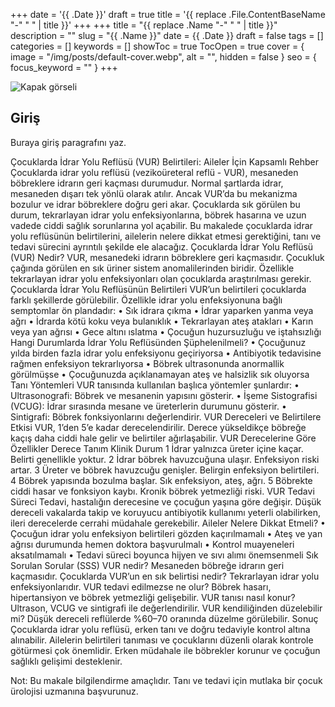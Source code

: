 +++
date = '{{ .Date }}'
draft = true
title = '{{ replace .File.ContentBaseName "-" " " | title }}'
+++
+++
title = "{{ replace .Name "-" " " | title }}"
description = ""
slug = "{{ .Name }}"
date = {{ .Date }}
draft = false
tags = []
categories = []
keywords = []
showToc = true
TocOpen = true
cover = { 
  image = "/img/posts/default-cover.webp",
  alt = "",
  hidden = false
}
seo = { focus_keyword = "" }
+++

![Kapak görseli](/img/posts/default-cover.webp "Makale görseli")

## Giriş

Buraya giriş paragrafını yaz.

Çocuklarda İdrar Yolu Reflüsü (VUR) Belirtileri: Aileler İçin Kapsamlı Rehber
Çocuklarda idrar yolu reflüsü (vezikoüreteral reflü - VUR), mesaneden böbreklere idrarın geri kaçması durumudur. Normal şartlarda idrar, mesaneden dışarı tek yönlü olarak atılır. Ancak VUR’da bu mekanizma bozulur ve idrar böbreklere doğru geri akar. Çocuklarda sık görülen bu durum, tekrarlayan idrar yolu enfeksiyonlarına, böbrek hasarına ve uzun vadede ciddi sağlık sorunlarına yol açabilir.
Bu makalede çocuklarda idrar yolu reflüsünün belirtilerini, ailelerin nelere dikkat etmesi gerektiğini, tanı ve tedavi sürecini ayrıntılı şekilde ele alacağız.
Çocuklarda İdrar Yolu Reflüsü (VUR) Nedir?
VUR, mesanedeki idrarın böbreklere geri kaçmasıdır. Çocukluk çağında görülen en sık üriner sistem anomalilerinden biridir. Özellikle tekrarlayan idrar yolu enfeksiyonları olan çocuklarda araştırılması gerekir.
Çocuklarda İdrar Yolu Reflüsünün Belirtileri
VUR’un belirtileri çocuklarda farklı şekillerde görülebilir. Özellikle idrar yolu enfeksiyonuna bağlı semptomlar ön plandadır:
• Sık idrara çıkma
• İdrar yaparken yanma veya ağrı
• İdrarda kötü koku veya bulanıklık
• Tekrarlayan ateş atakları
• Karın veya yan ağrısı
• Gece altını ıslatma
• Çocuğun huzursuzluğu ve iştahsızlığı
Hangi Durumlarda İdrar Yolu Reflüsünden Şüphelenilmeli?
• Çocuğunuz yılda birden fazla idrar yolu enfeksiyonu geçiriyorsa
• Antibiyotik tedavisine rağmen enfeksiyon tekrarlıyorsa
• Böbrek ultrasonunda anormallik görülmüşse
• Çocuğunuzda açıklanamayan ateş ve halsizlik sık oluyorsa
Tanı Yöntemleri
VUR tanısında kullanılan başlıca yöntemler şunlardır:
• Ultrasonografi: Böbrek ve mesanenin yapısını gösterir.
• İşeme Sistografisi (VCUG): İdrar sırasında mesane ve üreterlerin durumunu gösterir.
• Sintigrafi: Böbrek fonksiyonlarını değerlendirir.
VUR Dereceleri ve Belirtilere Etkisi
VUR, 1’den 5’e kadar derecelendirilir. Derece yükseldikçe böbreğe kaçış daha ciddi hale gelir ve belirtiler ağırlaşabilir.
VUR Derecelerine Göre Özellikler
Derece	Tanım	Klinik Durum
1	İdrar yalnızca üreter içine kaçar.	Belirti genellikle yoktur.
2	İdrar böbrek havuzcuğuna ulaşır.	Enfeksiyon riski artar.
3	Üreter ve böbrek havuzcuğu genişler.	Belirgin enfeksiyon belirtileri.
4	Böbrek yapısında bozulma başlar.	Sık enfeksiyon, ateş, ağrı.
5	Böbrekte ciddi hasar ve fonksiyon kaybı.	Kronik böbrek yetmezliği riski.
VUR Tedavi Süreci
Tedavi, hastalığın derecesine ve çocuğun yaşına göre değişir. Düşük dereceli vakalarda takip ve koruyucu antibiyotik kullanımı yeterli olabilirken, ileri derecelerde cerrahi müdahale gerekebilir.
Aileler Nelere Dikkat Etmeli?
• Çocuğun idrar yolu enfeksiyon belirtileri gözden kaçırılmamalı
• Ateş ve yan ağrısı durumunda hemen doktora başvurulmalı
• Kontrol muayeneleri aksatılmamalı
• Tedavi süreci boyunca hijyen ve sıvı alımı önemsenmeli
Sık Sorulan Sorular (SSS)
VUR nedir?
Mesaneden böbreğe idrarın geri kaçmasıdır.
Çocuklarda VUR’un en sık belirtisi nedir?
Tekrarlayan idrar yolu enfeksiyonlarıdır.
VUR tedavi edilmezse ne olur?
Böbrek hasarı, hipertansiyon ve böbrek yetmezliği gelişebilir.
VUR tanısı nasıl konur?
Ultrason, VCUG ve sintigrafi ile değerlendirilir.
VUR kendiliğinden düzelebilir mi?
Düşük dereceli reflülerde %60–70 oranında düzelme görülebilir.
Sonuç
Çocuklarda idrar yolu reflüsü, erken tanı ve doğru tedaviyle kontrol altına alınabilir. Ailelerin belirtileri tanıması ve çocuklarını düzenli olarak kontrole götürmesi çok önemlidir. Erken müdahale ile böbrekler korunur ve çocuğun sağlıklı gelişimi desteklenir.

Not: Bu makale bilgilendirme amaçlıdır. Tanı ve tedavi için mutlaka bir çocuk ürolojisi uzmanına başvurunuz.

